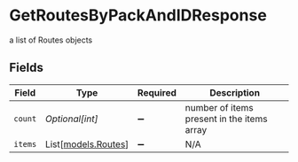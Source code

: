 # GetRoutesByPackAndIDResponse

a list of Routes objects


## Fields

| Field                                      | Type                                       | Required                                   | Description                                |
| ------------------------------------------ | ------------------------------------------ | ------------------------------------------ | ------------------------------------------ |
| `count`                                    | *Optional[int]*                            | :heavy_minus_sign:                         | number of items present in the items array |
| `items`                                    | List[[models.Routes](../models/routes.md)] | :heavy_minus_sign:                         | N/A                                        |